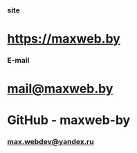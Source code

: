 ### site
# https://maxweb.by
### E-mail
# mail@maxweb.by

# GitHub - maxweb-by
### max.webdev@yandex.ru
